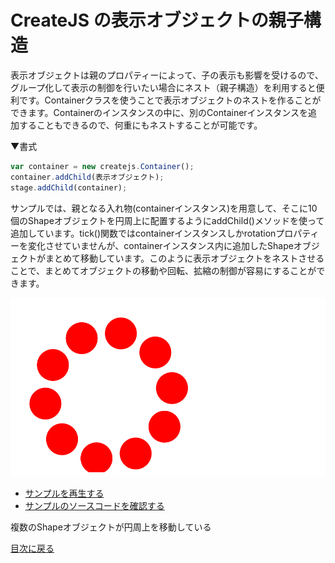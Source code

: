 # CreateJS の表示オブジェクトの親子構造

表示オブジェクトは親のプロパティーによって、子の表示も影響を受けるので、グループ化して表示の制御を行いたい場合にネスト（親子構造）を利用すると便利です。Containerクラスを使うことで表示オブジェクトのネストを作ることができます。Containerのインスタンスの中に、別のContainerインスタンスを追加することもできるので、何重にもネストすることが可能です。

▼書式
```js
var container = new createjs.Container();
container.addChild(表示オブジェクト);
stage.addChild(container);
```

サンプルでは、親となる入れ物(containerインスタンス)を用意して、そこに10個のShapeオブジェクトを円周上に配置するようにaddChild()メソッドを使って追加しています。tick()関数ではcontainerインスタンスしかrotationプロパティーを変化させていませんが、containerインスタンス内に追加したShapeオブジェクトがまとめて移動しています。このように表示オブジェクトをネストさせることで、まとめてオブジェクトの移動や回転、拡縮の制御が容易にすることができます。


![](../imgs/container_nest.html.png)

- [サンプルを再生する](https://ics-creative.github.io/tutorial-createjs/samples/container_nest.html)
- [サンプルのソースコードを確認する](../samples/container_nest.html)


複数のShapeオブジェクトが円周上を移動している


[目次に戻る](index.md)
